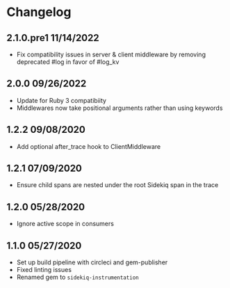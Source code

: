 
Changelog
=========
## 2.1.0.pre1 11/14/2022
  * Fix compatibility issues in server & client middleware by removing deprecated #log in favor of #log_kv

## 2.0.0 09/26/2022
  * Update for Ruby 3 compatibiity
  * Middlewares now take positional arguments rather than using keywords

## 1.2.2 09/08/2020
  * Add optional after_trace hook to ClientMiddleware

## 1.2.1 07/09/2020
  * Ensure child spans are nested under the root Sidekiq span in the trace

## 1.2.0 05/28/2020
  * Ignore active scope in consumers

## 1.1.0 05/27/2020
  * Set up build pipeline with circleci and gem-publisher
  * Fixed linting issues
  * Renamed gem to `sidekiq-instrumentation`
